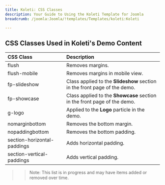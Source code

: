 ```yaml
---
title: Koleti: CSS Classes
description: Your Guide to Using the Koleti Template for Joomla
breadcrumb: /joomla:Joomla/!templates/Templates/koleti:Koleti

---
```


## CSS Classes Used in Koleti's Demo Content

| CSS Class                   | Description                                                               |
| :-----                      | :-----                                                                    |
| flush                       | Removes margins.                                                          |
| flush-mobile                | Removes margins in mobile view.                                           |
| fp-slideshow                | Class applied to the **Slideshow** section in the front page of the demo. |
| fp-showcase                 | Class applied to the **Showcase** section in the front page of the demo.  |
| g-logo                      | Applied to the **Logo** particle in the demo.                             |
| nomarginbottom              | Removes the bottom margin.                                                |
| nopaddingbottom             | Removes the bottom padding.                                               |
| section-horizontal-paddings | Adds horizontal padding.                                                  |
| section-vertical-paddings   | Adds vertical padding.                                                    |

>> Note: This list is in progress and may have items added or removed over time.
